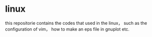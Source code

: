 # linux 
this repositorie contains the codes that used in the linux， such as the configuration of vim， how to make an eps file in gnuplot etc.
